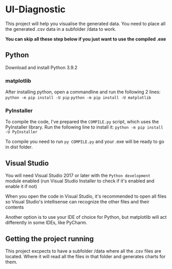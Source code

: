 # UI-Diagnostic
This project will help you visualise the generated data. You need to place all the generated .csv data in a subfolder /data to work.

**You can skip all these step below if you just want to use the compiled .exe**

## Python
Download and install Python 3.9.2

### matplotlib
After installing python, open a commandline and run the following 2 lines:
```python -m pip install -U pip```
```python -m pip install -U matplotlib```

### PyInstaller
To compile the code, I've prepared the `COMPILE.py` script, which uses the PyInstaller library.
Run the following line to install it:
```python -m pip install -U PyInstaller```

To compile you need to run `py COMPILE.py` and your .exe will be ready to go in dist folder.
## Visual Studio
You will need Visual Studio 2017 or later with the `Python development` module enabled (run Visual Studio Installer to check if it's enabled and enable it if not)

When you open the code in Visual Studio, it's recommended to open all files so Visual Studio's intellisense can recognize the other files and their contents

Another option is to use your IDE of choice for Python, but matplotlib will act differently in some IDEs, like PyCharm.

## Getting the project running
This project excpects to have a subfolder /data where all the .csv files are located. Where it will read all the files in that folder and generates charts for them.
